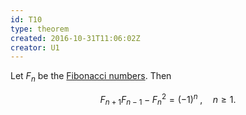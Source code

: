 ```yaml
---
id: T10
type: theorem
created: 2016-10-31T11:06:02Z
creator: U1
---
```

Let $F_n$ be the [Fibonacci numbers](D9#fibonacci-number). Then

$$F_{n+1}F_{n-1}-F_n^2=(-1)^n\;,\quad n\geq1.$$
